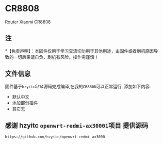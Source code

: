# CR8808
Router Xiaomi CR8808
## 注
*【免责声明】：本固件仅用于学习交流切勿用于其他用途，由固件或者刷机原因导致的一切后果请自负，刷机有风险，操作需谨慎！

## 文件信息
 固件基于`hzyitc`5/14源码完成编译,在我的`CR8808`可以正常运行, 添加如下内容:
* 默认中文
* 添加部分插件
* 其它无




## 感谢 hzyitc `openwrt-redmi-ax30001`项目 提供源码
`https://github.com/hzyitc/openwrt-redmi-ax3000`


